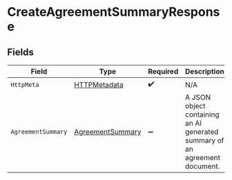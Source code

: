 # CreateAgreementSummaryResponse


## Fields

| Field                                                                      | Type                                                                       | Required                                                                   | Description                                                                |
| -------------------------------------------------------------------------- | -------------------------------------------------------------------------- | -------------------------------------------------------------------------- | -------------------------------------------------------------------------- |
| `HttpMeta`                                                                 | [HTTPMetadata](../../Models/Components/HTTPMetadata.md)                    | :heavy_check_mark:                                                         | N/A                                                                        |
| `AgreementSummary`                                                         | [AgreementSummary](../../Models/Components/AgreementSummary.md)            | :heavy_minus_sign:                                                         | A JSON object containing an AI generated summary of an agreement document. |
